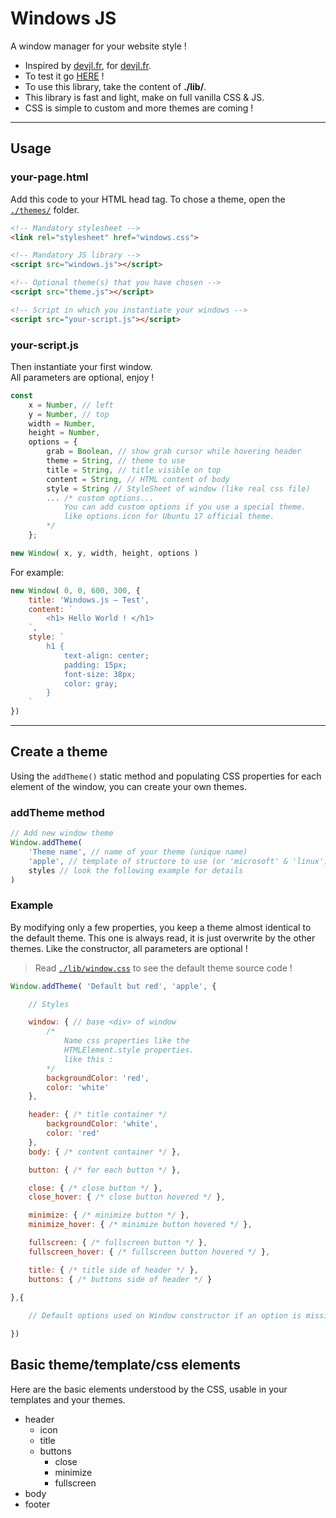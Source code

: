 # Windows JS

A window manager for your website style !

- Inspired by <a href="http://www.devjl.fr" target="_blank">devjl.fr</a>, for <a href="http://www.devjl.fr" target="_blank">devjl.fr</a>.
- To test it go <a href="https://camilleabella.github.io/Windows.js/" target="_blank">HERE</a> !
- To use this library, take the content of **./lib/**.
- This library is fast and light, make on full vanilla CSS & JS.
- CSS is simple to custom and more themes are coming !

<hr>

## Usage

### your-page.html

Add this code to your HTML head tag. To chose a theme, open the <a href="./themes/">`./themes/`</a> folder.

```html
<!-- Mandatory stylesheet -->
<link rel="stylesheet" href="windows.css">

<!-- Mandatory JS library -->
<script src="windows.js"></script>

<!-- Optional theme(s) that you have chosen -->
<script src="theme.js"></script>

<!-- Script in which you instantiate your windows -->
<script src="your-script.js"></script>
```

### your-script.js

Then instantiate your first window.  
All parameters are optional, enjoy !

```js
const
    x = Number, // left
    y = Number, // top
    width = Number,
    height = Number,
    options = {
        grab = Boolean, // show grab cursor while hovering header
        theme = String, // theme to use
        title = String, // title visible on top
        content = String, // HTML content of body
        style = String // StyleSheet of window (like real css file)
        ... /* custom options...
            You can add custom options if you use a special theme.
            like options.icon for Ubuntu 17 official theme.
        */
    };

new Window( x, y, width, height, options ) 
```

For example:

```js
new Window( 0, 0, 600, 300, {
    title: 'Windows.js — Test',
    content: `
        <h1> Hello World ! </h1>
    `,
    style: `
        h1 { 
            text-align: center; 
            padding: 15px;
            font-size: 38px;
            color: gray;
        }
    `
})
```

<hr>

## Create a theme

Using the `addTheme()` static method and populating CSS properties for each element of the window, you can create your own themes.

### addTheme method

```js
// Add new window theme
Window.addTheme(
    'Theme name', // name of your theme (unique name)
    'apple', // template of structore to use (or 'microsoft' & 'linux')
    styles // look the following example for details
)
```

### Example

By modifying only a few properties, you keep a theme almost identical to the default theme. This one is always read, it is just overwrite by the other themes. Like the constructor, all parameters are optional !

> Read <a href="./lib/window.css">`./lib/window.css`</a> to see the default theme source code !

```js
Window.addTheme( 'Default but red', 'apple', {

    // Styles

    window: { // base <div> of window
        /* 
            Name css properties like the 
            HTMLElement.style properties.
            like this : 
        */
        backgroundColor: 'red',
        color: 'white'
    },

    header: { /* title container */ 
        backgroundColor: 'white',
        color: 'red'
    },
    body: { /* content container */ },

    button: { /* for each button */ }, 

    close: { /* close button */ }, 
    close_hover: { /* close button hovered */ },

    minimize: { /* minimize button */ }, 
    minimize_hover: { /* minimize button hovered */ },

    fullscreen: { /* fullscreen button */ }, 
    fullscreen_hover: { /* fullscreen button hovered */ },

    title: { /* title side of header */ },
    buttons: { /* buttons side of header */ }
    
},{

    // Default options used on Window constructor if an option is missing

})
```

## Basic theme/template/css elements

Here are the basic elements understood by the CSS, usable in your templates and your themes.

- header
    - icon
    - title
    - buttons
        - close
        - minimize
        - fullscreen
- body
- footer